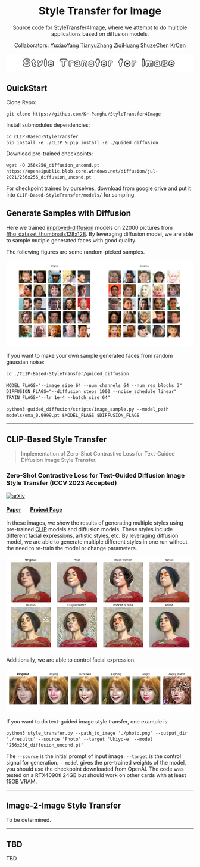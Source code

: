 <h1 align="center">
Style Transfer for Image
</h1>

<p align="center">Source code for StyleTransfer4Image, where we attempt to do multiple applications based on diffusion models.</p>

<p align="center">Collaborators: 
<a href="https://github.com/yangyuxiao-sjtu">YuxiaoYang</a> 
<a href="https://github.com/ZhangTian-Yu">TianyuZhang</a>
<a href="https://github.com/ParkCorsa">ZiqiHuang</a>
<a href="https://github.com/shuzechen">ShuzeChen</a>
<a href="https://github.com/Kr-Panghu">KrCen</a>
</p>

![](./doc/title.jpg)

## QuickStart

Clone Repo:

~~~
git clone https://github.com/Kr-Panghu/StyleTransfer4Image
~~~

Install submodules dependencies:

~~~
cd CLIP-Based-StyleTransfer
pip install -e ./CLIP & pip install -e ./guided_diffusion
~~~

Download pre-trained checkpoints:

~~~
wget -O 256x256_diffusion_uncond.pt https://openaipublic.blob.core.windows.net/diffusion/jul-2021/256x256_diffusion_uncond.pt
~~~

For checkpoint trained by ourselves, download from [google drive](https://drive.google.com/file/d/1i4dhiyLCR9z7uN4OU6Rwuj8-PfDNM8VU/view?usp=drive_link) and put it into `CLIP-Based-StyleTransfer/models/` for sampling.

## Generate Samples with Diffusion

Here we trained [improved-diffusion](https://github.com/openai/improved-diffusion) models on 22000 pictures from [ffhq_dataset_thumbnails128x128](https://github.com/NVlabs/ffhq-dataset). By leveraging diffusion model, we are able to sample mutiple generated faces with good quality.

The following figures are some random-picked samples.

![result0](./doc/result0.png)

If you want to make your own sample generated faces from random gaussian noise:

~~~
cd ./CLIP-Based-StyleTransfer/guided_diffusion

MODEL_FLAGS="--image_size 64 --num_channels 64 --num_res_blocks 3"
DIFFUSION_FLAGS="--diffusion_steps 1000 --noise_schedule linear"
TRAIN_FLAGS="--lr 1e-4 --batch_size 64"

python3 guided_diffusion/scripts/image_sample.py --model_path models/ema_0.9999.pt $MODEL_FLAGS $DIFFUSION_FLAGS
~~~

---

## CLIP-Based Style Transfer

> Implementation of Zero-Shot Contrastive Loss for Text-Guided Diffusion Image Style Transfer.

### Zero-Shot Contrastive Loss for Text-Guided Diffusion Image Style Transfer (ICCV 2023 Accepted)

[![arXiv](https://img.shields.io/badge/arXiv-2303.08622-b31b1b.svg)](https://arxiv.org/abs/2303.08622) 
#### [Paper](https://arxiv.org/pdf/2303.08622.pdf)&ensp;&ensp;&ensp; [Project Page](https://github.com/YSerin/ZeCon)


In these images, we show the results of generating multiple styles using pre-trained [CLIP](https://github.com/openai/CLIP) models and diffusion models. These styles include different facial expressions, artistic styles, etc. By leveraging diffusion model, we are able to generate multiple different styles in one run without the need to re-train the model or change parameters.

![result1](./doc/result1.png)

Additionally, we are able to control facial expression.

![result2](doc/result2.png)

If you want to do text-guided image style transfer, one example is:

~~~
python3 style_transfer.py --path_to_image './photo.png' --output_dir './results' --source 'Photo' --target 'Ukiyo-e' --model '256x256_diffusion_uncond.pt'
~~~

The `--source` is the initial prompt of input image. `--target` is the control signal for generation. `--model` gives the pre-trained weights of the model, you should use the checkpoint downloaded from OpenAI. The code was tested on a RTX4090ti 24GB but should work on other cards with at least 15GB VRAM.

---

## Image-2-Image Style Transfer

To be determined.

---

## TBD

TBD